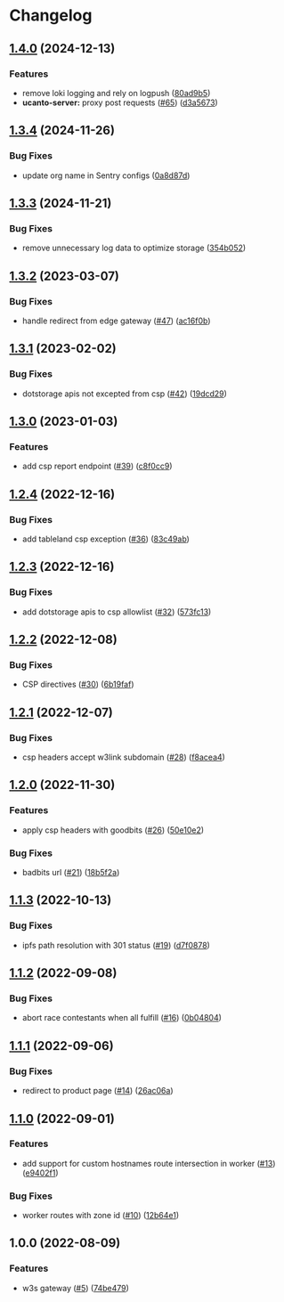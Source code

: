 # Changelog

## [1.4.0](https://github.com/storacha/w3link/compare/w3link-edge-gateway-v1.3.4...w3link-edge-gateway-v1.4.0) (2024-12-13)


### Features

* remove loki logging and rely on logpush ([80ad9b5](https://github.com/storacha/w3link/commit/80ad9b59e6bea1c5db03a34fbcbe8efe527e3f71))
* **ucanto-server:** proxy post requests ([#65](https://github.com/storacha/w3link/issues/65)) ([d3a5673](https://github.com/storacha/w3link/commit/d3a567332c5dea445d25d79b6690ba0f806d7ca9))

## [1.3.4](https://github.com/storacha/w3link/compare/w3link-edge-gateway-v1.3.3...w3link-edge-gateway-v1.3.4) (2024-11-26)


### Bug Fixes

* update org name in Sentry configs ([0a8d87d](https://github.com/storacha/w3link/commit/0a8d87db852ad2e7f4175f888e07adf89461cadb))

## [1.3.3](https://github.com/storacha/w3link/compare/w3link-edge-gateway-v1.3.2...w3link-edge-gateway-v1.3.3) (2024-11-21)


### Bug Fixes

* remove unnecessary log data to optimize storage ([354b052](https://github.com/storacha/w3link/commit/354b052c628e30d2b2f7b525797626f772b9da9d))

## [1.3.2](https://github.com/web3-storage/w3link/compare/w3link-edge-gateway-v1.3.1...w3link-edge-gateway-v1.3.2) (2023-03-07)


### Bug Fixes

* handle redirect from edge gateway ([#47](https://github.com/web3-storage/w3link/issues/47)) ([ac16f0b](https://github.com/web3-storage/w3link/commit/ac16f0b8ee1a05d6e801d9d2897285d8012c57ff))

## [1.3.1](https://github.com/web3-storage/w3link/compare/w3link-edge-gateway-v1.3.0...w3link-edge-gateway-v1.3.1) (2023-02-02)


### Bug Fixes

* dotstorage apis not excepted from csp ([#42](https://github.com/web3-storage/w3link/issues/42)) ([19dcd29](https://github.com/web3-storage/w3link/commit/19dcd29e81e70a9facef5dd96c59fb069cdccaa0))

## [1.3.0](https://github.com/web3-storage/w3link/compare/w3link-edge-gateway-v1.2.4...w3link-edge-gateway-v1.3.0) (2023-01-03)


### Features

* add csp report endpoint ([#39](https://github.com/web3-storage/w3link/issues/39)) ([c8f0cc9](https://github.com/web3-storage/w3link/commit/c8f0cc9b76768b0f63350c24f81fa7cb0383b3f6))

## [1.2.4](https://github.com/web3-storage/w3link/compare/w3link-edge-gateway-v1.2.3...w3link-edge-gateway-v1.2.4) (2022-12-16)


### Bug Fixes

* add tableland csp exception ([#36](https://github.com/web3-storage/w3link/issues/36)) ([83c49ab](https://github.com/web3-storage/w3link/commit/83c49abc710142a90d552dadcfc0d1027a9e0f17))

## [1.2.3](https://github.com/web3-storage/w3link/compare/w3link-edge-gateway-v1.2.2...w3link-edge-gateway-v1.2.3) (2022-12-16)


### Bug Fixes

* add dotstorage apis to csp allowlist ([#32](https://github.com/web3-storage/w3link/issues/32)) ([573fc13](https://github.com/web3-storage/w3link/commit/573fc13ac982e11594853928192be5ac973c9702))

## [1.2.2](https://github.com/web3-storage/w3link/compare/w3link-edge-gateway-v1.2.1...w3link-edge-gateway-v1.2.2) (2022-12-08)


### Bug Fixes

* CSP directives ([#30](https://github.com/web3-storage/w3link/issues/30)) ([6b19faf](https://github.com/web3-storage/w3link/commit/6b19fafed69b7687585d41fd8613258ce307821b))

## [1.2.1](https://github.com/web3-storage/w3link/compare/w3link-edge-gateway-v1.2.0...w3link-edge-gateway-v1.2.1) (2022-12-07)


### Bug Fixes

* csp headers accept w3link subdomain ([#28](https://github.com/web3-storage/w3link/issues/28)) ([f8acea4](https://github.com/web3-storage/w3link/commit/f8acea4aac272dff2707b96af0cd01c63adde59f))

## [1.2.0](https://github.com/web3-storage/w3link/compare/w3link-edge-gateway-v1.1.3...w3link-edge-gateway-v1.2.0) (2022-11-30)


### Features

* apply csp headers with goodbits ([#26](https://github.com/web3-storage/w3link/issues/26)) ([50e10e2](https://github.com/web3-storage/w3link/commit/50e10e20bfa087bcdd505f1380d12f776506082d))


### Bug Fixes

* badbits url ([#21](https://github.com/web3-storage/w3link/issues/21)) ([18b5f2a](https://github.com/web3-storage/w3link/commit/18b5f2a8d1889057b620545ecbc9e44226e1b894))

## [1.1.3](https://github.com/web3-storage/w3link/compare/w3link-edge-gateway-v1.1.2...w3link-edge-gateway-v1.1.3) (2022-10-13)


### Bug Fixes

* ipfs path resolution with 301 status ([#19](https://github.com/web3-storage/w3link/issues/19)) ([d7f0878](https://github.com/web3-storage/w3link/commit/d7f0878f59ae35be909855bf825ce387db895d1e))

## [1.1.2](https://github.com/web3-storage/w3link/compare/w3link-edge-gateway-v1.1.1...w3link-edge-gateway-v1.1.2) (2022-09-08)


### Bug Fixes

* abort race contestants when all fulfill ([#16](https://github.com/web3-storage/w3link/issues/16)) ([0b04804](https://github.com/web3-storage/w3link/commit/0b0480493b0955ea727b48443b99a07d2b5f9eba))

## [1.1.1](https://github.com/web3-storage/w3link/compare/w3link-edge-gateway-v1.1.0...w3link-edge-gateway-v1.1.1) (2022-09-06)


### Bug Fixes

* redirect to product page ([#14](https://github.com/web3-storage/w3link/issues/14)) ([26ac06a](https://github.com/web3-storage/w3link/commit/26ac06a43fff6bac3596b7b0f6ff2f85e7c75f5d))

## [1.1.0](https://github.com/web3-storage/w3link/compare/w3link-edge-gateway-v1.0.0...w3link-edge-gateway-v1.1.0) (2022-09-01)


### Features

* add support for custom hostnames route intersection in worker ([#13](https://github.com/web3-storage/w3link/issues/13)) ([e9402f1](https://github.com/web3-storage/w3link/commit/e9402f147d8f127429450fb7db51cc24b02484bc))


### Bug Fixes

* worker routes with zone id ([#10](https://github.com/web3-storage/w3link/issues/10)) ([12b64e1](https://github.com/web3-storage/w3link/commit/12b64e17e90ce7353737e4407270d5e4de37cc26))

## 1.0.0 (2022-08-09)


### Features

* w3s gateway ([#5](https://github.com/web3-storage/w3link/issues/5)) ([74be479](https://github.com/web3-storage/w3link/commit/74be479bc8ca012b18bcb542842dfd675cc00022))
